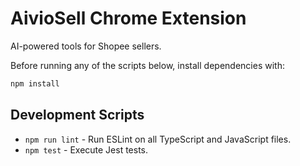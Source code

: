# AivioSell Chrome Extension

AI-powered tools for Shopee sellers.

Before running any of the scripts below, install dependencies with:

```bash
npm install
```

## Development Scripts

- `npm run lint` - Run ESLint on all TypeScript and JavaScript files.
- `npm test` - Execute Jest tests.

